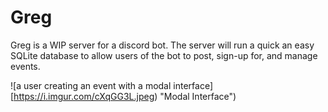 # Greg
Greg is a WIP server for a discord bot. The server will run a quick an easy SQLite database to allow users of the bot to post, sign-up for, and manage events.

![a user creating an event with a modal interface][https://i.imgur.com/cXqGG3L.jpeg) "Modal Interface")
